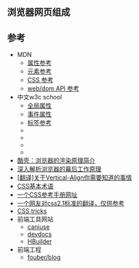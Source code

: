 
## 浏览器网页组成

## 参考

- MDN
    - [属性参考](https://developer.mozilla.org/zh-CN/docs/Web/HTML/Attributes)
    - [元素参考](https://developer.mozilla.org/zh-CN/docs/Web/HTML/Element)
    - [CSS 参考](https://developer.mozilla.org/zh-CN/docs/Web/CSS/Reference)
    - [web/dom API 参考](https://developer.mozilla.org/zh-CN/docs/Web/API)
- 中文w3c school
    - [全局属性](http://www.w3school.com.cn/tags/html_ref_standardattributes.asp)
    - [事件属性](http://www.w3school.com.cn/tags/html_ref_eventattributes.asp)
    - [标签参考](http://www.w3school.com.cn/tags/html_ref_byfunc.asp)
    - []()
    - []()
    - []()
    - []()
- [酷壳：浏览器的渲染原理简介](https://coolshell.cn/articles/9666.html)
- [深入解析浏览器的幕后工作原理](https://www.cnblogs.com/lhb25/p/how-browsers-work.html)
- [[翻译]关于Vertical-Align你需要知道的事情](https://segmentfault.com/a/1190000002668492)
- [CSS基本术语](https://zhuanlan.zhihu.com/p/20844838)
- [一个CSS参考手册网址](http://css.doyoe.com/)
- [一个网友对css2.1标准的翻译，仅供参考](http://www.ayqy.net/doc/css2-1/cover.html#minitoc)
- [CSS tricks](https://css-tricks.com/)
- 前端工具网站
    - [caniuse](https://caniuse.com/)
    - [devdocs](http://devdocs.io/)
    - [HBuilder](http://www.dcloud.io/)
- 前端工程
    - [fouber/blog](https://github.com/fouber/blog/issues/10)